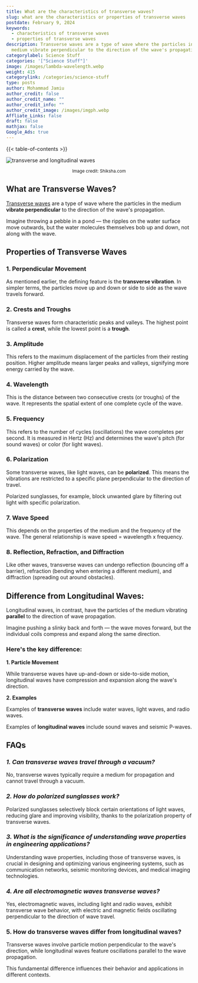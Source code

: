 ```yaml
---
title: What are the characteristics of transverse waves?
slug: what are the characteristics or properties of transverse waves
postdate: February 9, 2024
keywords:
  - characteristics of transverse waves
  - properties of transverse waves
description: Transverse waves are a type of wave where the particles in the
  medium vibrate perpendicular to the direction of the wave's propagation.
categorylabel: Science Stuff
categories: '["Science Stuff"]'
image: /images/lambda-wavelength.webp
weight: 415
categorylink: /categories/science-stuff
type: posts
author: Mohammad Jamiu
author_credit: false
author_credit_name: ""
author_credit_info: ""
author_credit_image: /images/imgph.webp
Affliate_Links: false
draft: false
mathjax: false
Google_Ads: true
---
```

{{< table-of-contents >}}

![transverse and longitudinal waves](https://images.shiksha.com/mediadata/ugcDocuments/images/wordpressImages/2023_08_Longitudnal-wave-vs-Transverse-Wave.jpg "transverse and longitudinal waves")

<small style='display: block; text-align: center;'>Image credit: Shiksha.com</small>

## What are Transverse Waves?

[Transverse waves](/science-stuff/difference-between-a-mechanical-wave-and-a-transverse-wave/) are a type of wave where the particles in the medium **vibrate perpendicular** to the direction of the wave's propagation. 

Imagine throwing a pebble in a pond — the ripples on the water surface move outwards, but the water molecules themselves bob up and down, not along with the wave. 

## Properties of Transverse Waves

### 1. Perpendicular Movement

As mentioned earlier, the defining feature is the **transverse vibration**. In simpler terms, the particles move up and down or side to side as the wave travels forward.

### 2. Crests and Troughs

Transverse waves form characteristic peaks and valleys. The highest point is called a **crest**, while the lowest point is a **trough**.

### 3. Amplitude

This refers to the maximum displacement of the particles from their resting position. Higher amplitude means larger peaks and valleys, signifying more energy carried by the wave.

### 4. Wavelength

This is the distance between two consecutive crests (or troughs) of the wave. It represents the spatial extent of one complete cycle of the wave.

### 5. Frequency

This refers to the number of cycles (oscillations) the wave completes per second. It is measured in Hertz (Hz) and determines the wave's pitch (for sound waves) or color (for light waves).

### 6. Polarization

Some transverse waves, like light waves, can be **polarized**. This means the vibrations are restricted to a specific plane perpendicular to the direction of travel. 

Polarized sunglasses, for example, block unwanted glare by filtering out light with specific polarization.

### 7. Wave Speed

This depends on the properties of the medium and the frequency of the wave. The general relationship is wave speed = wavelength x frequency.

### 8. Reflection, Refraction, and Diffraction

Like other waves, transverse waves can undergo reflection (bouncing off a barrier), refraction (bending when entering a different medium), and diffraction (spreading out around obstacles).

## Difference from Longitudinal Waves:

Longitudinal waves, in contrast, have the particles of the medium vibrating **parallel** to the direction of wave propagation. 

Imagine pushing a slinky back and forth — the wave moves forward, but the individual coils compress and expand along the same direction. 

### **Here's the key difference:**

**1. Particle Movement**

While transverse waves have up-and-down or side-to-side motion, longitudinal waves have compression and expansion along the wave's direction.

**2. Examples**

Examples of **transverse waves** include water waves, light waves, and radio waves. 

Examples of **longitudinal waves** include sound waves and seismic P-waves.

## **FAQs**

### *1. Can transverse waves travel through a vacuum?*

No, transverse waves typically require a medium for propagation and cannot travel through a vacuum.

### *2. How do polarized sunglasses work?*

Polarized sunglasses selectively block certain orientations of light waves, reducing glare and improving visibility, thanks to the polarization property of transverse waves.

### *3. What is the significance of understanding wave properties in engineering applications?*

Understanding wave properties, including those of transverse waves, is crucial in designing and optimizing various engineering systems, such as communication networks, seismic monitoring devices, and medical imaging technologies.

### *4. Are all electromagnetic waves transverse waves?*

Yes, electromagnetic waves, including light and radio waves, exhibit transverse wave behavior, with electric and magnetic fields oscillating perpendicular to the direction of wave travel.

### 5. How do transverse waves differ from longitudinal waves?

Transverse waves involve particle motion perpendicular to the wave's direction, while longitudinal waves feature oscillations parallel to the wave propagation. 

This fundamental difference influences their behavior and applications in different contexts.